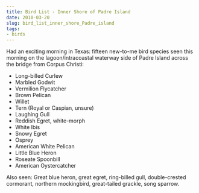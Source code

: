 ```yaml
---
title: Bird List - Inner Shore of Padre Island
date: 2010-03-20
slug: bird_list_inner_shore_Padre_island
tags:
- birds
---
```


Had an exciting morning in Texas: fifteen new-to-me bird species seen this
morning on the lagoon/intracoastal waterway side of Padre Island across the
bridge from Corpus Christi:

* Long-billed Curlew
* Marbled Godwit
* Vermilion Flycatcher
* Brown Pelican
* Willet
* Tern (Royal or Caspian, unsure)
* Laughing Gull
* Reddish Egret, white-morph
* White Ibis
* Snowy Egret
* Osprey
* American White Pelican
* Little Blue Heron
* Roseate Spoonbill
* American Oystercatcher

Also seen: Great blue heron, great egret, ring-billed gull, double-crested
cormorant, northern mockingbird, great-tailed grackle, song sparrow.

<!-- truncate -->
